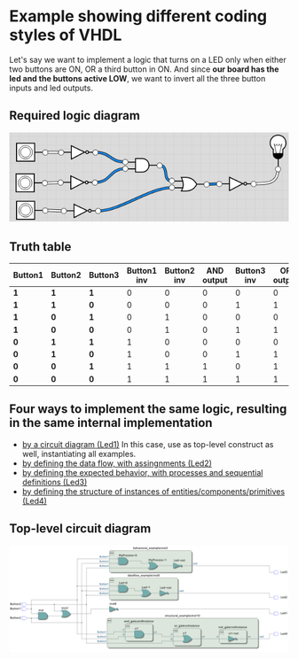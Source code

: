 # Example showing different coding styles of VHDL 
Let's say we want to implement a logic that turns on a LED only when either two buttons are ON, OR a third button in ON.
And since **our board has the led and the buttons active LOW**, we want to invert all the three button inputs and led outputs.
## Required logic diagram
![Required logic diagram](doc/required_logic_diagram.png)
## Truth table
| **Button1** | **Button2** | **Button3** | Button1 inv | Button2 inv | AND output | Button3 inv | OR output | **Final OUTPUT** |
|-------------|-------------|-------------|-------------|-------------|------------|-------------|-----------|------------------|
| **1**       | **1**       | **1**       | 0           | 0           | 0          | 0           | 0         | **1**            |
| **1**       | **1**       | **0**       | 0           | 0           | 0          | 1           | 1         | **0**            |
| **1**       | **0**       | **1**       | 0           | 1           | 0          | 0           | 0         | **1**            |
| **1**       | **0**       | **0**       | 0           | 1           | 0          | 1           | 1         | **0**            |
| **0**       | **1**       | **1**       | 1           | 0           | 0          | 0           | 0         | **1**            |
| **0**       | **1**       | **0**       | 1           | 0           | 0          | 1           | 1         | **0**            |
| **0**       | **0**       | **1**       | 1           | 1           | 1          | 0           | 1         | **0**            |
| **0**       | **0**       | **0**       | 1           | 1           | 1          | 1           | 1         | **0**            |
## Four ways to implement the same logic, resulting in the same internal implementation
 * [by a circuit diagram (Led1)](diagram_example.bdf) In this case, use as top-level construct as well, instantiating all examples.
 * [by defining the data flow, with assingnments (Led2)](dataflow_example.vhd)
 * [by defining the expected behavior, with processes and sequential definitions (Led3)](behavioral_example.vhd)
 * [by defining the structure of instances of entities/components/primitives (Led4)](structural_example.vhd)
## Top-level circuit diagram
![RTL viewer](doc/RTL_viewer.png)

